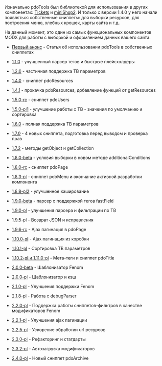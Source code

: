 Изначально pdoTools был библиотекой для использования в других компонентах: [Tickets][0] и [miniShop2][1].
И только с версии 1.4.0 у него начали появляться собственные сниппеты: для выборки ресурсов, для построения меню, хлебных крошек, карты сайта и т.д.

На данный момент, это один из самых функциональных компонентов MODX для работы с выборкой и оформлением данных вашего сайта.


* [Первый анонс][9] - Статья об использовании pdoTools в собственных сниппетах

* [1.1.0][10] - улучшенный парсер тегов и быстрые плейсхолдеры
* [1.2.0][11] - частичная поддержка ТВ параметров
* [1.4.0][12] - сниппет pdoResources
* [1.4.1][13] - прокачка pdoResources, добавление функций от getResources
* [1.5.0-rc][14] - сниппет pdoUsers
* [1.5.0-pl1][15] - улучшение работы с ТВ - значения по умолчанию и сортировка
* [1.6.0][16] - полная поддержка ТВ параметров
* [1.7.0][17] - 4 новых сниппета, подготовка перед выводом и проверка прав
* [1.7.2][18] - методы getObject и getCollection
* [1.8.0-beta][19] - условия выборки в новом методе additionalConditions
* [1.8.0-rc][20] - сниппет pdoPage
* [1.8.3-pl][21] - сниппет pdoMenu и окончание активной разработки компонента
* [1.8.8-pl2][22] - улучшенное кэширование
* [1.9.0-beta][23] - парсер с поддержкой тегов fastField
* [1.9.0-pl][24] - улучшения парсера и фильтрации по ТВ
* [1.9.5-pl][25] - Возврат JSON и исправления
* [1.9.6-rc][26] - Ajax пагинация в pdoPage
* [1.10.0-pl][27] - Ajax пагинация из коробки
* [1.10.1-pl][28] - Сортировка ТВ параметров
* [1.10.2-pl и 1.11.0-pl][29] - Мета-теги и сниппет pdoTitle

* [2.0.0-beta][30] - Шаблонизатор Fenom
* [2.0.0-pl][31] - Шаблонизатор и кэш
* [2.1.0-pl][32] - Улучшения поддержки Fenom
* [2.1.8-pl][33] - Работа с debugParser
* [2.2.0-pl][34] - Поддержка работы сниппетов-фильтров в качестве модификаторов Fenom
* [2.2.1-pl][35] - Улучшения ajax пагинации
* [2.2.5-pl][36] - Ускорение обработки url ресурсов

* [2.3.0-pl][37] - Рефакторинг и статдарты
* [2.3.2-pl][38] - Автозагрузка модификаторов

* [2.4.0-pl][39] - Новый сниппет pdoArchive


[0]: /ru/01_Компоненты/02_miniShop2
[1]: /ru/01_Компоненты/15_Tickets

[9]: https://modx.pro/development/556-the-fastest-snippets-with-pdotools/
[10]: https://bezumkin.ru/sections/components/743/
[11]: https://bezumkin.ru/sections/components/1090/
[12]: https://bezumkin.ru/sections/components/1462/
[13]: https://bezumkin.ru/sections/components/1498/
[14]: https://bezumkin.ru/sections/components/1667/
[15]: https://bezumkin.ru/sections/components/1754/
[16]: https://bezumkin.ru/sections/components/1775/
[17]: https://bezumkin.ru/sections/components/1841/
[18]: https://bezumkin.ru/sections/components/1870/
[19]: https://bezumkin.ru/sections/components/1931/
[20]: https://bezumkin.ru/sections/components/1975/
[21]: https://bezumkin.ru/sections/components/2006/
[22]: https://bezumkin.ru/sections/components/2118/
[23]: https://bezumkin.ru/sections/components/2354/
[24]: https://bezumkin.ru/sections/components/2448/
[25]: https://modx.pro/components/3982-pdotools-1-9-5-pl-return-json-and-repair/
[26]: https://modx.pro/components/4043-pdotools-1-9-6-rc-ajax-pagination-in-pdopage/
[27]: https://modx.pro/components/4520-pdotools-1-10-0-with-ajax-pagination-out-of-the-box/
[28]: https://modx.pro/components/4931-pdotools-version-1-10-1-pl-sorting-tv-settings/
[29]: https://modx.pro/components/5173-pdotools-meta-tags-and-snippets-pdotitle/
[30]: https://modx.pro/components/5598-pdotools-2-0-0-beta-c-templating-fenom/
[31]: https://modx.pro/components/5621-pdotools-version-2-0-with-template-engine-and-cache/
[32]: https://modx.pro/components/6223-pdotools-version-2-1-improve-fenom/
[33]: https://modx.pro/components/6344-debugparser-1-1-0-and-pdotools-2-1-8/
[34]: https://modx.pro/components/7461-pdotools-version-2-of-2-c-modifiers-fenom/
[35]: https://modx.pro/components/7537-pdotools-2-2-1-improve-ajax-pagination/
[36]: https://modx.pro/components/7828-pdotools-2-2-5-acceleration-url/
[37]: https://modx.pro/components/8150-pdotools-2-3-0-refactoring-and-standards/
[38]: https://modx.pro/components/8285-pdotools-2-3-2-the-startup-modifiers/
[39]: https://modx.pro/components/8551-pdotools-2-4-0-new-snippet-pdoarchive/